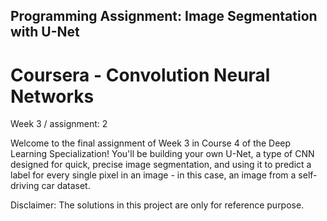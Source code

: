 ## Programming Assignment: Image Segmentation with U-Net

# Coursera - Convolution Neural Networks

Week 3 / assignment: 2 

Welcome to the final assignment of Week 3 in Course 4 of the Deep Learning Specialization! You'll be building your own U-Net, a type of CNN designed for quick, precise image segmentation, and using it to predict a label for every single pixel in an image - in this case, an image from a self-driving car dataset. 

Disclaimer: The solutions in this project are only for reference purpose.